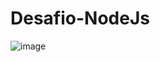 # Desafio-NodeJs

![image](https://github.com/CainaZumaa/Desafio-NodeJs/assets/124850081/f4deca4c-e22f-43c8-921f-3535ac1ad28c)


